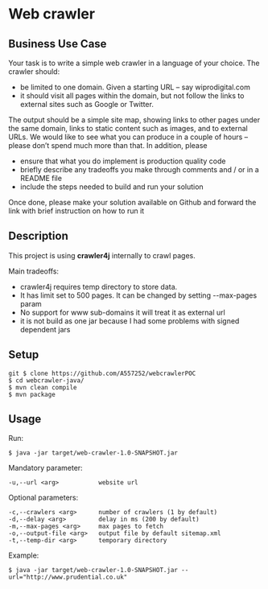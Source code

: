 # Web crawler

## Business Use Case


Your task is to write a simple web crawler in a language of your choice.
The crawler should:

- be limited to one domain. Given a starting URL – say wiprodigital.com 
- it should visit all pages within the domain, but not follow the links to external sites such as Google or Twitter.

The output should be a simple site map, showing links to other pages under the same domain, links to static content such as images, and to external URLs.
We would like to see what you can produce in a couple of hours – please don’t spend much more than that. In addition, please

- ensure that what you do implement is production quality code
- briefly describe any tradeoffs you make through comments and / or in a README file
- include the steps needed to build and run your solution
   
Once done, please make your solution available on Github and forward the link with brief instruction on how to run it

## Description

This project is using **crawler4j** internally to crawl pages.

Main tradeoffs:

- crawler4j requires temp directory to store data. 
- It has limit set to 500 pages. It can be changed by setting --max-pages param
- No support for www sub-domains it will treat it as external url
- it is not build as one jar because I had some problems with signed dependent jars

## Setup
    git $ clone https://github.com/A557252/webcrawlerPOC
    $ cd webcrawler-java/
    $ mvn clean compile
	$ mvn package

## Usage

Run:

    $ java -jar target/web-crawler-1.0-SNAPSHOT.jar

Mandatory parameter:

    -u,--url <arg>           website url
    
Optional parameters:

    -c,--crawlers <arg>      number of crawlers (1 by default)
    -d,--delay <arg>         delay in ms (200 by default)
    -m,--max-pages <arg>     max pages to fetch
    -o,--output-file <arg>   output file by default sitemap.xml
    -t,--temp-dir <arg>      temporary directory
    
    
Example:

    $ java -jar target/web-crawler-1.0-SNAPSHOT.jar --url="http://www.prudential.co.uk"

